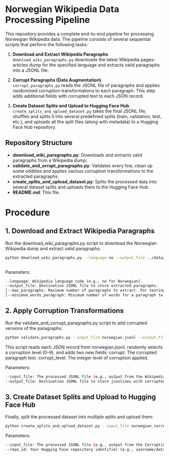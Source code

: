 # Norwegian Wikipedia Data Processing Pipeline

This repository provides a complete end-to-end pipeline for processing Norwegian Wikipedia data. The pipeline consists of several sequential scripts that perform the following tasks:

1. **Download and Extract Wikipedia Paragraphs**  
   `download_wiki_paragraphs.py` downloads the latest Wikipedia pages-articles dump for the specified language and extracts valid paragraphs into a JSONL file.

2. **Corrupt Paragraphs (Data Augmentation)**  
   `corrupt_paragraphs.py` reads the JSONL file of paragraphs and applies randomized corruption transformations to each paragraph. This step adds additional fields with corrupted text to each JSON record.

3. **Create Dataset Splits and Upload to Hugging Face Hub**  
   `create_splits_and_upload_dataset.py` takes the final JSONL file, shuffles and splits it into several predefined splits (train, validation, test, etc.), and uploads all the split files (along with metadata) to a Hugging Face Hub repository.

## Repository Structure

- **download_wiki_paragraphs.py**: Downloads and extracts valid paragraphs from a Wikipedia dump.
- **validate_and_orrupt_paragraphs.py**: Validates every line, clean up some oddities and spplies various corruption transformations to the extracted paragraphs.
- **create_splits_and_upload_dataset.py**: Splits the processed data into several dataset splits and uploads them to the Hugging Face Hub.
- **README.md**: This file.

# Procedure

## 1. Download and Extract Wikipedia Paragraphs
Run the download_wiki_paragraphs.py script to download the Norwegian Wikipedia dump and extract valid paragraphs:

```bash
python download_wiki_paragraphs.py --language no --output_file ../data/norwegian.jsonl --temp_dump_file ../data/norwegian.xml.bz2
 
```

Parameters:
```bash
--language: Wikipedia language code (e.g., no for Norwegian).
--output_file: Destination JSONL file to store extracted paragraphs.
[--max_paragraphs: Maximum number of paragraphs to extract. For testing.]
[--minimum_words_paragraph: Minimum number of words for a paragraph to be considered valid.]
```

## 2. Apply Corruption Transformations
Run the validate_and_corrupt_paragraphs.py script to add corrupted versions of the paragraphs:

```bash
python validate_paragraphs.py --input_file norwegian.jsonl --output_file norwegian_corrupt.jsonl
```

This script reads each JSON record from norwegian.jsonl, randomly selects a corruption level (0–9), and adds two new fields:
corrupt: The corrupted paragraph text.
corrupt_level: The integer level of corruption applied.

Parameters:
```bash
--input_file: The processed JSONL file (e.g., output from the Wikipedia Download  step).
--output_file: Destination JSONL file to store jsonlines with corrupted  paragraphs.
```


## 3. Create Dataset Splits and Upload to Hugging Face Hub
Finally, split the processed dataset into multiple splits and upload them:

```bash
python create_splits_and_upload_dataset.py --input_file norwegian_corrupt.jsonl --repo_id your_username/your_dataset_name
```

Parameters:
```bash
--input_file: The processed JSONL file (e.g., output from the Corruption step).
--repo_id: Your Hugging Face repository identifier (e.g., username/dataset-name).
```



